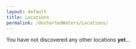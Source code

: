 ```yaml
---
layout: default
title: Locations
permalink: /UnchartedWaters/Locations/
---
```

You have not discovered any other locations **yet**...